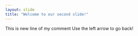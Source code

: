 ```yaml
---
layout: slide
title: "Welcome to our second slide!"
---
```

This is new line of my comment
Use the left arrow to go back!
